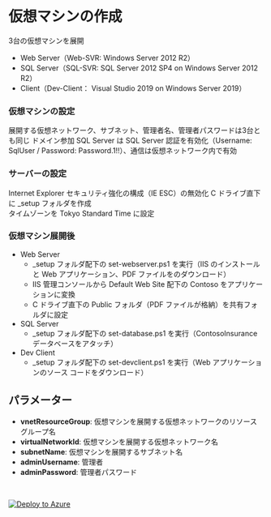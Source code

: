 # 仮想マシンの作成

3台の仮想マシンを展開
- Web Server（Web-SVR: Windows Server 2012 R2）
- SQL Server（SQL-SVR: SQL Server 2012 SP4 on Windows Server 2012 R2）
- Client（Dev-Client： Visual Studio 2019 on Windows Server 2019）

### **仮想マシンの設定**
展開する仮想ネットワーク、サブネット、管理者名、管理者パスワードは3台とも同じ 
ドメイン参加 
SQL Server は SQL Server 認証を有効化（Username: SqlUser / Password: Password.1!!）、通信は仮想ネットワーク内で有効

### **サーバーの設定**
Internet Explorer セキュリティ強化の構成（IE ESC）の無効化
C ドライブ直下に _setup フォルダを作成  
タイムゾーンを Tokyo Standard Time に設定

### **仮想マシン展開後**
- Web Server
  - _setup フォルダ配下の set-webserver.ps1 を実行（IIS のインストールと Web アプリケーション、PDF ファイルをのダウンロード）
  -  IIS 管理コンソールから Default Web Site 配下の Contoso をアプリケーションに変換
  - C ドライブ直下の Public フォルダ（PDF ファイルが格納）を共有フォルダに設定
- SQL Server
  - _setup フォルダ配下の set-database.ps1 を実行（ContosoInsurance データベースをアタッチ）
- Dev Client
  - _setup フォルダ配下の set-devclient.ps1 を実行（Web アプリケーションのソース コードをダウンロード）

## **パラメーター**
- **vnetResourceGroup**: 仮想マシンを展開する仮想ネットワークのリソース グループ名
- **virtualNetworkId**: 仮想マシンを展開する仮想ネットワーク名
- **subnetName**: 仮想マシンを展開するサブネット名
- **adminUsername**: 管理者
- **adminPassword**: 管理者パスワード

<br />

[![Deploy to Azure](https://aka.ms/deploytoazurebutton)](https://portal.azure.com/#create/Microsoft.Template/uri/https%3A%2F%2Fraw.githubusercontent.com%2Fhiroyay-ms%2FServer-Migration-Hands-on-Lab%2Fmaster%2FHands-on%2520lab%2Fazure-templates%2F04-virtual-machines%2Fvm-deploy.json)